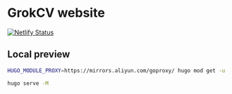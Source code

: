 # GrokCV website

[![Netlify Status](https://api.netlify.com/api/v1/badges/8a8096c9-0d7e-444e-8458-4ae51cfba083/deploy-status)](https://app.netlify.com/sites/whimsical-cascaron-ab49cc/deploys)

## Local preview

```bash
HUGO_MODULE_PROXY=https://mirrors.aliyun.com/goproxy/ hugo mod get -u

hugo serve -M
```
